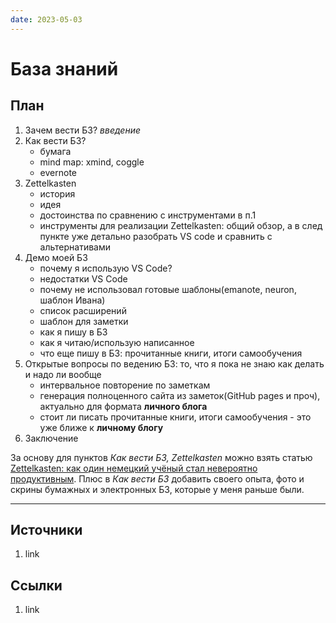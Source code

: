 ```yaml
---
date: 2023-05-03
---
```

# База знаний

## План

1. Зачем вести БЗ? *введение*
1. Как вести БЗ?
    * бумага
    * mind map: xmind, coggle
    * evernote
1. Zettelkasten
    * история
    * идея
    * достоинства по сравнению с инструментами в п.1
    * инструменты для реализации Zettelkasten: общий обзор, а в след пункте уже детально разобрать VS code и сравнить с альтернативами
1. Демо моей БЗ
    * почему я использую VS Code?
    * недостатки VS Code
    * почему не использовал готовые шаблоны(emanote, neuron, шаблон Ивана)
    * список расширений
    * шаблон для заметки
    * как я пишу в БЗ
    * как я читаю/использую написанное
    * что еще пишу в БЗ: прочитанные книги, итоги самообучения
1. Открытые вопросы по ведению БЗ: то, что я пока не знаю как делать и надо ли вообще
    * интервальное повторение по заметкам
    * генерация полноценного сайта из заметок(GitHub pages и проч), актуально для формата **личного блога**
    * стоит ли писать прочитанные книги, итоги самообучения - это уже ближе к **личному блогу**
1. Заключение

За основу для пунктов *Как вести БЗ, Zettelkasten* можно взять статью [Zettelkasten: как один немецкий учёный стал невероятно продуктивным](https://habr.com/ru/articles/508672/). Плюс в *Как вести БЗ* добавить своего опыта, фото и скрины бумажных и электронных БЗ, которые у меня раньше были.

---

## Источники

1. link

## Ссылки

1. link
